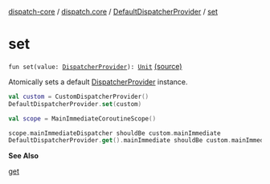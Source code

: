 [dispatch-core](../../index.md) / [dispatch.core](../index.md) / [DefaultDispatcherProvider](index.md) / [set](./set.md)

# set

`fun set(value: `[`DispatcherProvider`](../-dispatcher-provider/index.md)`): `[`Unit`](https://kotlinlang.org/api/latest/jvm/stdlib/kotlin/-unit/index.html) [(source)](https://github.com/RBusarow/Dispatch/tree/master/dispatch-core/src/main/java/dispatch/core/DefaultDispatcherProvider.kt#L47)

Atomically sets a default [DispatcherProvider](../-dispatcher-provider/index.md) instance.

``` kotlin
val custom = CustomDispatcherProvider()
DefaultDispatcherProvider.set(custom)

val scope = MainImmediateCoroutineScope()

scope.mainImmediateDispatcher shouldBe custom.mainImmediate
DefaultDispatcherProvider.get().mainImmediate shouldBe custom.mainImmediate
```

**See Also**

[get](get.md)

